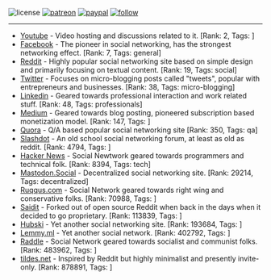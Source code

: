![license](https://img.shields.io/github/license/prahladyeri/siterank-stats.svg)
[![patreon](https://img.shields.io/badge/Patreon-brown.svg?logo=patreon)](https://www.patreon.com/prahladyeri)
[![paypal](https://img.shields.io/badge/PayPal-blue.svg?logo=paypal)](https://www.paypal.com/cgi-bin/webscr?cmd=_s-xclick&hosted_button_id=JM8FUXNFUK6EU)
[![follow](https://img.shields.io/twitter/follow/prahladyeri.svg?style=social)](https://twitter.com/prahladyeri)

---
- [Youtube](https://www.youtube.com/) - Video hosting and discussions related to it. [Rank: 2, Tags: ]
- [Facebook](https://www.facebook.com/) - The pioneer in social networking, has the strongest networking effect. [Rank: 7, Tags: general]
- [Reddit](https://www.reddit.com) - Highly popular social networking site based on simple design and primarily focusing on textual content. [Rank: 19, Tags: social]
- [Twitter](https://twitter.com/) - Focuses on micro-blogging posts called "tweets", popular with entrepreneurs and businesses. [Rank: 38, Tags: micro-blogging]
- [Linkedin](https://www.linkedin.com/) - Geared towards professional interaction and work related stuff. [Rank: 48, Tags: professionals]
- [Medium](https://medium.com/) - Geared towards blog posting, pioneered subscription based monetization model. [Rank: 147, Tags: ]
- [Quora](https://www.quora.com/) - Q/A based popular social networking site [Rank: 350, Tags: qa]
- [Slashdot](https://slashdot.org/) - An old school social networking forum, at least as old as reddit. [Rank: 4794, Tags: ]
- [Hacker News](https://news.ycombinator.com) - Social Newtwork geared towards programmers and technical folk. [Rank: 8394, Tags: tech]
- [Mastodon.Social](https://mastodon.social/) - Decentralized social networking site. [Rank: 29214, Tags: decentralized]
- [Ruqqus.com](https://ruqqus.com/) - Social Network geared towards right wing and conservative folks. [Rank: 70988, Tags: ]
- [Saidit](https://saidit.net/) - Forked out of open source Reddit when back in the days when it decided to go proprietary. [Rank: 113839, Tags: ]
- [Hubski](https://hubski.com/) - Yet another social networking site. [Rank: 193684, Tags: ]
- [Lemmy.ml](https://lemmy.ml/) - Yet another social network. [Rank: 402792, Tags: ]
- [Raddle](https://raddle.me/) - Social Network geared towards socialist and communist folks. [Rank: 483962, Tags: ]
- [tildes.net](https://tildes.net/) - Inspired by Reddit but highly minimalist and presently invite-only. [Rank: 878891, Tags: ]

